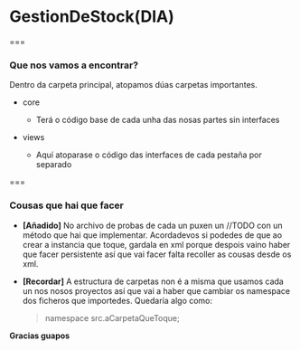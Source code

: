 # GestionDeStock(DIA)
===

### Que nos vamos a encontrar?

Dentro da carpeta principal, atopamos dúas carpetas importantes.

- core
    - Terá o código base de cada unha das nosas partes sin interfaces

- views
    - Aquí atoparase o código das interfaces de cada pestaña por separado

===

### Cousas que hai que facer

- **[Añadido]** No archivo de probas de cada un puxen un //TODO con un método que hai que implementar. Acordadevos si podedes de que ao crear a instancia que toque, gardala en xml porque despois vaino haber que facer persistente así que vai facer falta recoller as cousas desde os xml.

- **[Recordar]** A estructura de carpetas non é a misma que usamos cada un nos nosos proyectos así que vai a haber que cambiar os namespace dos ficheros que importedes. Quedaría algo como:
    > namespace src.aCarpetaQueToque;


**Gracias guapos**

